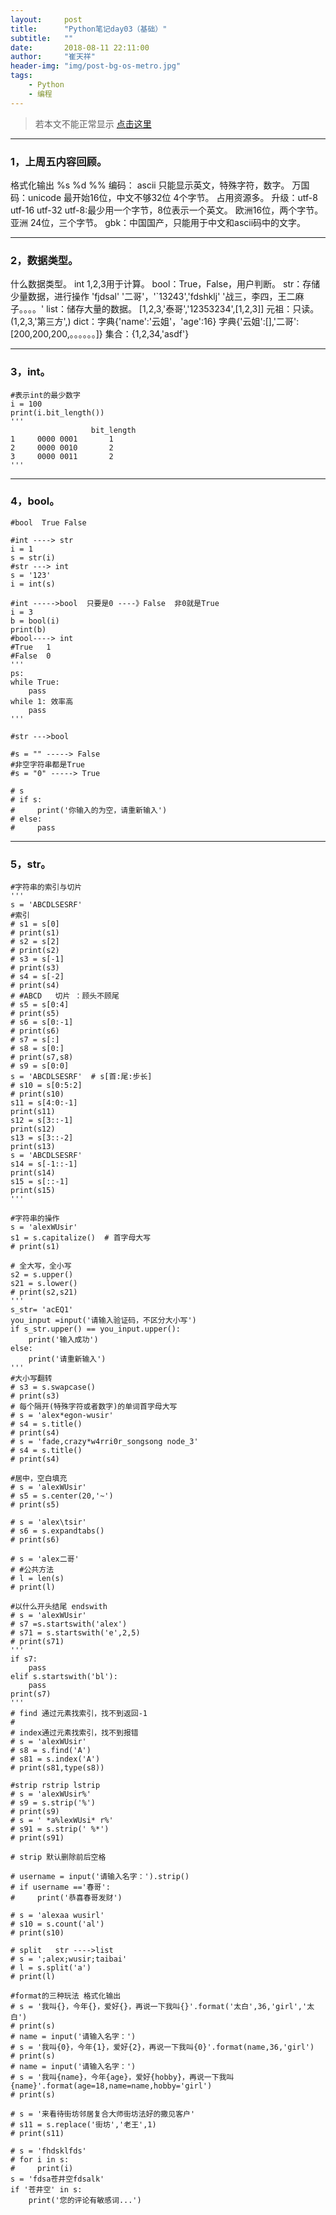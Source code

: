 ```yaml
---
layout:     post
title:      "Python笔记day03（基础）"
subtitle:   ""
date:       2018-08-11 22:11:00
author:     "崔天祥"
header-img: "img/post-bg-os-metro.jpg"
tags:
    - Python
	- 编程
---
```


> 若本文不能正常显示 [点击这里](https://blog.csdn.net/qq_34755081/article/details/81591658)

----------

### 1，上周五内容回顾。
   格式化输出
            %s  %d
            %%
    编码：
        ascii 只能显示英文，特殊字符，数字。
           万国码：unicode 最开始16位，中文不够32位 4个字节。
                   占用资源多。
           升级：utf-8 utf-16 utf-32
           utf-8:最少用一个字节，8位表示一个英文。
                   欧洲16位，两个字节。
                   亚洲 24位，三个字节。
           gbk：中国国产，只能用于中文和ascii码中的文字。

----------


### 2，数据类型。
什么数据类型。
    int 1,2,3用于计算。
    bool：True，False，用户判断。
    str：存储少量数据，进行操作
    'fjdsal' '二哥'，'`13243','fdshklj'
    '战三，李四，王二麻子。。。。'
    list：储存大量的数据。
        [1,2,3,'泰哥','12353234',[1,2,3]]
    元祖：只读。
        (1,2,3,'第三方',)
    dict：字典{'name':'云姐'，'age':16}
           字典{'云姐':[],'二哥':[200,200,200,。。。。。。]}
   集合：{1,2,34,'asdf'}


----------


### 3，int。

```
#表示int的最少数字
i = 100
print(i.bit_length())
'''
                  bit_length
1     0000 0001       1
2     0000 0010       2
3     0000 0011       2
'''
```


----------


### 4，bool。

```
#bool  True False

#int ----> str
i = 1
s = str(i)
#str ---> int
s = '123'
i = int(s)

#int ----->bool  只要是0 ----》False  非0就是True
i = 3
b = bool(i)
print(b)
#bool----> int
#True   1
#False  0
'''
ps:
while True:
    pass
while 1: 效率高
    pass
'''

#str --->bool

#s = "" -----> False
#非空字符串都是True
#s = "0" -----> True

# s
# if s:
#     print('你输入的为空，请重新输入')
# else:
#     pass

```


----------


### 5，str。

```
#字符串的索引与切片
'''
s = 'ABCDLSESRF'
#索引
# s1 = s[0]
# print(s1)
# s2 = s[2]
# print(s2)
# s3 = s[-1]
# print(s3)
# s4 = s[-2]
# print(s4)
# #ABCD   切片 ：顾头不顾尾
# s5 = s[0:4]
# print(s5)
# s6 = s[0:-1]
# print(s6)
# s7 = s[:]
# s8 = s[0:]
# print(s7,s8)
# s9 = s[0:0]
s = 'ABCDLSESRF'  # s[首:尾:步长]
# s10 = s[0:5:2]
# print(s10)
s11 = s[4:0:-1]
print(s11)
s12 = s[3::-1]
print(s12)
s13 = s[3::-2]
print(s13)
s = 'ABCDLSESRF'
s14 = s[-1::-1]
print(s14)
s15 = s[::-1]
print(s15)
'''

#字符串的操作
s = 'alexWUsir'
s1 = s.capitalize()  # 首字母大写
# print(s1)

# 全大写，全小写
s2 = s.upper()
s21 = s.lower()
# print(s2,s21)
'''
s_str= 'acEQ1'
you_input =input('请输入验证码，不区分大小写')
if s_str.upper() == you_input.upper():
    print('输入成功')
else:
    print('请重新输入')
'''
#大小写翻转
# s3 = s.swapcase()
# print(s3)
# 每个隔开(特殊字符或者数字)的单词首字母大写
# s = 'alex*egon-wusir'
# s4 = s.title()
# print(s4)
# s = 'fade,crazy*w4rri0r_songsong node_3'
# s4 = s.title()
# print(s4)

#居中，空白填充
# s = 'alexWUsir'
# s5 = s.center(20,'~')
# print(s5)

# s = 'alex\tsir'
# s6 = s.expandtabs()
# print(s6)

# s = 'alex二哥'
# #公共方法
# l = len(s)
# print(l)

#以什么开头结尾 endswith
# s = 'alexWUsir'
# s7 =s.startswith('alex')
# s71 = s.startswith('e',2,5)
# print(s71)
'''
if s7:
    pass
elif s.startswith('bl'):
    pass
print(s7)
'''
# find 通过元素找索引，找不到返回-1
#
# index通过元素找索引，找不到报错
# s = 'alexWUsir'
# s8 = s.find('A')
# s81 = s.index('A')
# print(s81,type(s8))

#strip rstrip lstrip
# s = 'alexWUsir%'
# s9 = s.strip('%')
# print(s9)
# s = ' *a%lexWUsi* r%'
# s91 = s.strip(' %*')
# print(s91)

# strip 默认删除前后空格

# username = input('请输入名字：').strip()
# if username =='春哥':
#     print('恭喜春哥发财')

# s = 'alexaa wusirl'
# s10 = s.count('al')
# print(s10)

# split   str ---->list
# s = ';alex;wusir;taibai'
# l = s.split('a')
# print(l)

#format的三种玩法 格式化输出
# s = '我叫{}，今年{}，爱好{}，再说一下我叫{}'.format('太白',36,'girl','太白')
# print(s)
# name = input('请输入名字：')
# s = '我叫{0}，今年{1}，爱好{2}，再说一下我叫{0}'.format(name,36,'girl')
# print(s)
# name = input('请输入名字：')
# s = '我叫{name}，今年{age}，爱好{hobby}，再说一下我叫{name}'.format(age=18,name=name,hobby='girl')
# print(s)

# s = '来看待街坊邻居复合大师街坊法好的撒见客户'
# s11 = s.replace('街坊','老王',1)
# print(s11)

# s = 'fhdsklfds'
# for i in s:
#     print(i)
s = 'fdsa苍井空fdsalk'
if '苍井空' in s:
    print('您的评论有敏感词...')
```